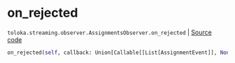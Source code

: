 # on_rejected
`toloka.streaming.observer.AssignmentsObserver.on_rejected` | [Source code](https://github.com/Toloka/toloka-kit/blob/v0.1.24/src/streaming/observer.py#L378)

```python
on_rejected(self, callback: Union[Callable[[List[AssignmentEvent]], None], Callable[[List[AssignmentEvent]], Awaitable[None]]])
```

